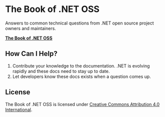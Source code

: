 # The Book of .NET OSS

Answers to common technical questions from .NET open source project owners and maintainers.

**[The Book of .NET OSS](https://jamesnk.github.io/BookOfDotNetOSS/)**

## How Can I Help?

1. Contribute your knowledge to the documentation. .NET is evolving rapidly and these docs need to stay up to date.
2. Let developers know these docs exists when a question comes up.

## License

The Book of .NET OSS is licensed under [Creative Commons Attribution 4.0 International](https://creativecommons.org/licenses/by/4.0/).